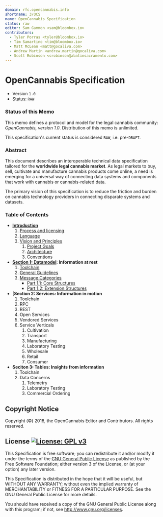 ```yaml
---
domain: rfc.opencannabis.info
shortname: 3/OCS
name: OpenCannabis Specification
status: raw
editor: Sam Gammon <sam@bloombox.io>
contributors:
  - Tyler Porras <tyler@bloombox.io>
  - Tim Samartino <tim@bloombox.io>
  - Matt McLean <matt@gocaliva.com>
  - Andrew Martin <andrew.martin@gocaliva.com>
  - Scott Robinson <srobinson@abatinsacramento.com>
---
```


# OpenCannabis Specification
- Version `1.0`
- Status: `RAW`

### Status of this Memo

This memo defines a protocol and model for the legal cannabis community: _OpenCannabis, version 1.0_. Distribution of
this memo is unlimited.

This specification's current status is considered `RAW`, i.e. pre-`DRAFT`.

### Abstract

This document describes an interoperable technical data specification tailored for the **worldwide legal cannabis
market**. As legal markets to buy, sell, cultivate and manufacture cannabis products come online, a need is emerging for
a universal way of connecting data systems and components that work with cannabis or cannabis-related data.

The primary vision of this specification is to reduce the friction and burden on cannabis technology providers in
connecting disparate systems and datasets.

### Table of Contents
- **[Introduction](1-Introduction.md)**
    1. [Process and licensing](1-Introduction.md#Process-and-licensing)
    1. [Language](1-Introduction.md#Language)
    1. [Vision and Principles](1-Introduction.md#Vision-and-Principles)
        1. [Project Goals](1-Introduction.md#Project-Goals)
        1. [Architecture](1-Introduction.md#Architecture)
        1. [Conventions](1-Introduction.md#Conventions)
- **[Section 1: Datamodel](2-Datamodel.md): Information at rest**
    1. [Toolchain](2-Datamodel.md)
    1. [General Guidelines](2-Datamodel.md)
    1. [Message Categories](2-Datamodel.md)
        - [Part 1.1: Core Structures](3-Core-Structures.md)
        - [Part 1.2: Extension Structures](4-Extension-Structures.md)
- **[Section 2: Services: Information in motion**
    1. Toolchain
    1. RPC
    1. REST
    1. Open Services
    1. Vendored Services
    1. Service Verticals
        1. Cultivation
        1. Transport
        1. Manufacturing
        1. Laboratory Testing
        1. Wholesale
        1. Retail
        1. Consumer
- **Seciton 3: Tables: Insights from information**
    1. Toolchain
    1. Data Concerns
        1. Telemetry
        1. Laboratory Testing
        1. Commercial Ordering

## Copyright Notice

Copyright (©) 2018, the OpenCannabis Editor and Contributors. All rights reserved.

## License  [![License: GPL v3](https://img.shields.io/badge/License-GPL%20v3-blue.svg?longCache=true&style=flat-square)](https://www.gnu.org/licenses/gpl-3.0)

This Specification is free software; you can redistribute it and/or modify it under the terms of the
[GNU General Public License](LICENSE.md) as published by the Free Software Foundation; either version 3 of the License,
or (at your option) any later version.

This Specification is distributed in the hope that it will be useful, but WITHOUT ANY WARRANTY; without even the implied
warranty of MERCHANTABILITY or FITNESS FOR A PARTICULAR PURPOSE. See the GNU General Public License for more details.

You should have received a copy of the GNU General Public License along with this program; if not, see
http://www.gnu.org/licenses.
